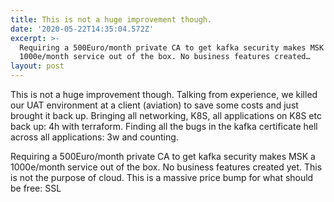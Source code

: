 ```yaml
---
title: This is not a huge improvement though.
date: '2020-05-22T14:35:04.572Z'
excerpt: >-
  Requiring a 500Euro/month private CA to get kafka security makes MSK a
  1000e/month service out of the box. No business features created…
layout: post
---
```

This is not a huge improvement though. Talking from experience, we killed our UAT environment at a client (aviation) to save some costs and just brought it back up. Bringing all networking, K8S, all applications on K8S etc back up: 4h with terraform. Finding all the bugs in the kafka certificate hell across all applications: 3w and counting.

Requiring a 500Euro/month private CA to get kafka security makes MSK a 1000e/month service out of the box. No business features created yet. This is not the purpose of cloud. This is a massive price bump for what should be free: SSL
